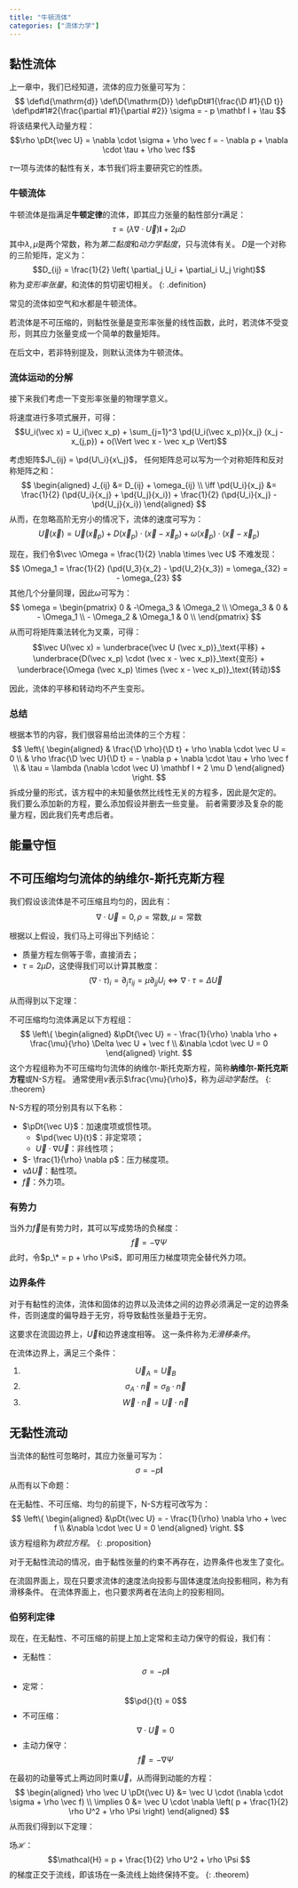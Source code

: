 ```yaml
---
title: "牛顿流体"
categories: ["流体力学"]
---
```


## 黏性流体

上一章中，我们已经知道，流体的应力张量可写为：
$$
\def\d{\mathrm{d}}
\def\D{\mathrm{D}}
\def\pDt#1{\frac{\D #1}{\D t}}
\def\pd#1#2{\frac{\partial #1}{\partial #2}}
\sigma = - p \mathbf I + \tau
$$
将该结果代入动量方程：
$$\rho \pDt{\vec U} = \nabla \cdot \sigma + \rho \vec f = - \nabla p + \nabla \cdot \tau + \rho \vec f$$

$\tau$一项与流体的黏性有关，本节我们将主要研究它的性质。

### 牛顿流体

牛顿流体是指满足**牛顿定律**的流体，即其应力张量的黏性部分$\tau$满足：
$$\tau = (\lambda \nabla \cdot \vec U) \mathbf I+ 2 \mu D$$
其中$\lambda,\mu$是两个常数，称为*第二黏度*和*动力学黏度*，只与流体有关。
$D$是一个对称的三阶矩阵，定义为：
$$D_{ij} = \frac{1}{2} \left( \partial_j U_i + \partial_i U_j \right)$$
称为*变形率张量*，和流体的剪切密切相关。
{: .definition}

常见的流体如空气和水都是牛顿流体。

若流体是不可压缩的，则黏性张量是变形率张量的线性函数，此时，若流体不受变形，则其应力张量变成一个简单的数量矩阵。

在后文中，若非特别提及，则默认流体为牛顿流体。

### 流体运动的分解

接下来我们考虑一下变形率张量的物理学意义。

将速度进行多项式展开，可得：
$$U_i(\vec x) = U_i(\vec x_p) + \sum_{j=1}^3 \pd{U_i(\vec x_p)}{x_j} (x_j - x_{j,p}) + o(\Vert \vec x - \vec x_p \Vert)$$

考虑矩阵$J\_{ij} = \pd{U\_i}{x\_j}$，
任何矩阵总可以写为一个对称矩阵和反对称矩阵之和：
$$
\begin{aligned}
J_{ij} &= D_{ij} + \omega_{ij} \\ \iff
\pd{U_i}{x_j} &= \frac{1}{2} (\pd{U_i}{x_j} + \pd{U_j}{x_i}) + \frac{1}{2} (\pd{U_i}{x_j} - \pd{U_j}{x_i})
\end{aligned}
$$
从而，在忽略高阶无穷小的情况下，流体的速度可写为：
$$\vec U(\vec x) = \vec U (\vec x_p) + D(\vec x_p) \cdot (\vec x - \vec x_p) + \omega (\vec x_p) \cdot (\vec x - \vec x_p)$$

现在，我们令$\vec \Omega = \frac{1}{2} \nabla \times \vec U$
不难发现：
$$
\Omega_1 = \frac{1}{2} (\pd{U_3}{x_2} - \pd{U_2}{x_3}) = \omega_{32} = - \omega_{23}
$$
其他几个分量同理，因此$\omega$可写为：
$$
\omega = \begin{pmatrix}
0 & -\Omega_3 & \Omega_2 \\
\Omega_3 & 0 & - \Omega_1 \\ -
\Omega_2 & \Omega_1 & 0 \\
\end{pmatrix}
$$
从而可将矩阵乘法转化为叉乘，可得：
$$\vec U(\vec x) = \underbrace{\vec U (\vec x_p)}_\text{平移} + \underbrace{D(\vec x_p) \cdot (\vec x - \vec x_p)}_\text{变形} + \underbrace{\Omega (\vec x_p) \times (\vec x - \vec x_p)}_\text{转动}$$

因此，流体的平移和转动均不产生变形。

### 总结

根据本节的内容，我们很容易给出流体的三个方程：
$$
\left\{
    \begin{aligned}
        & \frac{\D \rho}{\D t} + \rho \nabla \cdot \vec U = 0 \\
        & \rho \frac{\D \vec U}{\D t} = - \nabla p + \nabla \cdot \tau + \rho \vec f \\
        & \tau = \lambda (\nabla \cdot \vec U) \mathbf I + 2 \mu D
    \end{aligned}
\right.
$$
拆成分量的形式，该方程中的未知量依然比线性无关的方程多，因此是欠定的。
我们要么添加新的方程，要么添加假设并删去一些变量。
前者需要涉及复杂的能量方程，因此我们先考虑后者。

## 能量守恒

## 不可压缩均匀流体的纳维尔-斯托克斯方程

我们假设该流体是不可压缩且均匀的，因此有：
$$\nabla \cdot \vec U = 0, \rho = \text{常数}, \mu = \text{常数}$$

根据以上假设，我们马上可得出下列结论：
- 质量方程左侧等于零，直接消去；
- $\tau = 2 \mu D$，这使得我们可以计算其散度：
$$(\nabla \cdot \tau)_i = \partial_j \tau_{ij} = \mu \partial_{jj} U_i \iff \nabla \cdot \tau = \Delta \vec U$$

从而得到以下定理：

不可压缩均匀流体满足以下方程组：
$$
\left\{
    \begin{aligned}
    &\pDt{\vec U} = - \frac{1}{\rho} \nabla \rho + \frac{\mu}{\rho} \Delta \vec U + \vec f \\
    &\nabla \cdot \vec U = 0
    \end{aligned}
\right.
$$
这个方程组称为不可压缩均匀流体的纳维尔-斯托克斯方程，简称**纳维尔-斯托克斯方程**或N-S方程。
通常使用$\nu$表示$\frac{\mu}{\rho}$，称为*运动学黏性*。
{: .theorem}

N-S方程的项分别具有以下名称：
- $\pDt{\vec U}$：加速度项或惯性项。
    - $\pd{\vec U}{t}$：非定常项；
    - $\vec U \cdot \nabla \vec U$：非线性项；
- $- \frac{1}{\rho} \nabla p$：压力梯度项。
- $\nu \Delta \vec U$：黏性项。
- $\vec f$：外力项。

### 有势力

当外力$\vec f$是有势力时，其可以写成势场的负梯度：
$$\vec f = - \nabla \Psi$$
此时，令$p_\* = p + \rho \Psi$，即可用压力梯度项完全替代外力项。

### 边界条件

对于有黏性的流体，流体和固体的边界以及流体之间的边界必须满足一定的边界条件，否则速度的偏导趋于无穷，将导致黏性张量趋于无穷。

这要求在流固边界上，$\vec U$和边界速度相等。
这一条件称为*无滑移条件*。

在流体边界上，满足三个条件：
1. $$\vec U_A = \vec U_B$$
2. $$\sigma_A \cdot \vec n = \sigma_B \cdot \vec n$$
3. $$\vec W \cdot \vec n = \vec U \cdot \vec n$$

## 无黏性流动

当流体的黏性可忽略时，其应力张量可写为：
$$\sigma = - p \mathbf I$$
从而有以下命题：

在无黏性、不可压缩、均匀的前提下，N-S方程可改写为：
$$
\left\{
    \begin{aligned}
    &\pDt{\vec U} = - \frac{1}{\rho} \nabla \rho + \vec f \\
    &\nabla \cdot \vec U = 0
    \end{aligned}
\right.
$$
该方程组称为*欧拉方程*。
{: .proposition}

对于无黏性流动的情况，由于黏性张量的约束不再存在，边界条件也发生了变化。

在流固界面上，现在只要求流体的速度法向投影与固体速度法向投影相同，称为有滑移条件。
在流体界面上，也只要求两者在法向上的投影相同。

### 伯努利定律

现在，在无黏性、不可压缩的前提上加上定常和主动力保守的假设，我们有：

- 无黏性：$$\sigma = - p \mathbf I$$
- 定常：$$\pd{}{t} = 0$$
- 不可压缩：$$\nabla \cdot \vec U = 0$$
- 主动力保守：$$\vec f = - \nabla \Psi$$

在最初的动量等式上两边同时乘$\vec U$，从而得到动能的方程：
$$
\begin{aligned}
\rho \vec U \pDt{\vec U} &= \vec U \cdot (\nabla \cdot \sigma + \rho \vec f) \\
\implies  0 &= \vec U \cdot \nabla \left( p + \frac{1}{2} \rho U^2 + \rho \Psi \right)
\end{aligned}
$$
从而我们得到以下定理：

场$\mathcal H$：
$$\mathcal{H} = p + \frac{1}{2} \rho U^2 + \rho \Psi $$
的梯度正交于流线，即该场在一条流线上始终保持不变。
{: .theorem}
